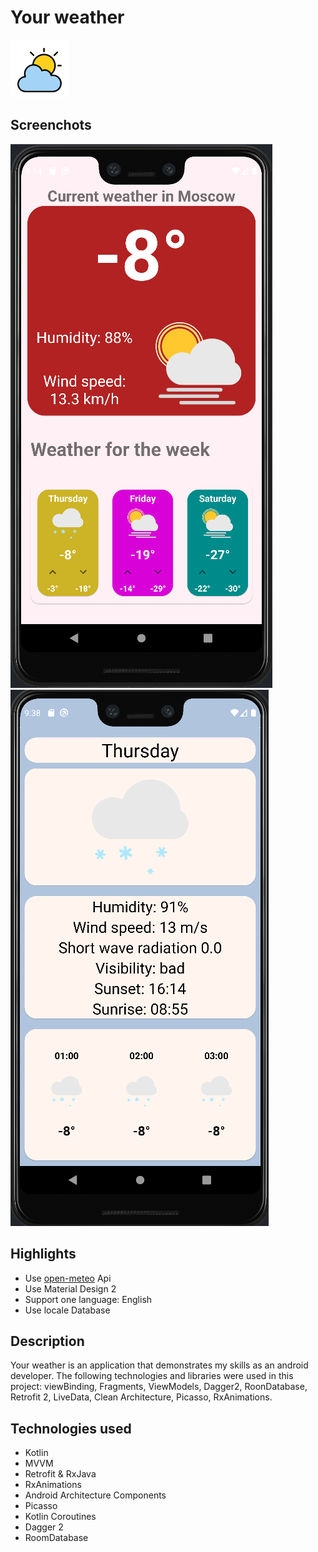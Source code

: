 # Your weather

![app icon](погода.png) 

## Screenchots
![main weather screen](screen.png)
![detail weather screen](detailWeather.png)

## Highlights

- Use [open-meteo](https://open-meteo.com/en/docs) Api
- Use Material Design 2
- Support one language: English 
- Use locale Database

## Description

 Your weather is an application that demonstrates my skills as an android developer. The following technologies and libraries were used in this project: viewBinding, Fragments, ViewModels, Dagger2, RoonDatabase, Retrofit 2, LiveData, Clean Architecture, Picasso, RxAnimations.


## Technologies used
* Kotlin
* MVVM
* Retrofit & RxJava
* RxAnimations
* Android Architecture Components
* Picasso
* Kotlin Coroutines
* Dagger 2
* RoomDatabase